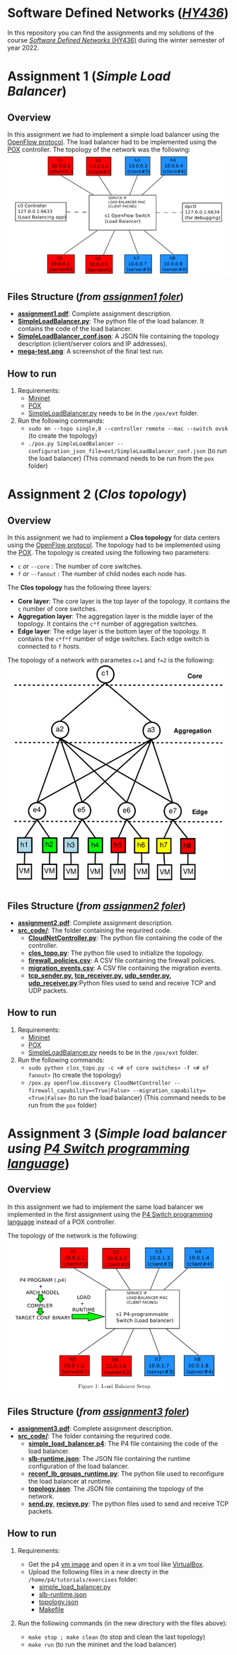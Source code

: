 # Software Defined Networks (*[HY436](https://www.csd.uoc.gr/~hy436/)*) 
In this repository you can find the assignments and my solutions of the course [*Software Defined Networks* (HY436)](https://www.csd.uoc.gr/~hy436/) during the winter semester of year 2022.
# Assignment 1 (*Simple Load Balancer*)
## Overview
In this assignment we had to implement a simple load balancer using the [OpenFlow protocol](https://en.wikipedia.org/wiki/OpenFlow). The load balancer had to be implemented using the [POX](https://github.com/noxrepo/pox) controller. The topology of the network was the following:
![Assignment 1 topology](/.README_images/assignment1_topo.png)

## Files Structure (*from [assignmen1 foler](/assignment1)*)
- **[assignment1.pdf](/assignment1/assignment1.pdf)**: Complete assignment description.
- **[SimpleLoadBalancer.py](/assignment1/SimpleLoadBalancer.py)**: The python file of the load balancer. It contains the code of the load balancer.
- **[SimpleLoadBalancer_conf.json](/assignment1/SimpleLoadBalancer_conf.json)**: A JSON file containing the topology description (client/server colors and IP addresses).
- **[mega-test.png](/assignment1/mega-test.png)**: A screenshot of the final test run.

## How to run

1. Requirements:
    - [Mininet](https://pypi.org/project/mininet/)
    - [POX](https://github.com/noxrepo/pox)
    - [SimpleLoadBalancer.py](/assignment1/SimpleLoadBalancer.py) needs to be in the `/pox/ext` folder.
2. Run the following commands:
    - `sudo mn --topo single,8 --controller remote --mac --switch ovsk` 
    (to create the topology)
    - `./pox.py SimpleLoadBalancer --configuration_json_file=ext/SimpleLoadBalancer_conf.json` (to run the load balancer) (This command needs to be run from the `pox` folder)

# Assignment 2 (*Clos topology*)
## Overview
In this assignment we had to implement a **Clos topology** for data centers using the [OpenFlow protocol](https://en.wikipedia.org/wiki/OpenFlow). The topology had to be implemented using the [POX](https://github.com/noxrepo/pox). The topology is created using the following two parameters:
- `c` *or* `--core` : The number of core switches.
- `f` *or* `--fanout` : The number of child nodes each node has.

The **Clos topology** has the following three layers:
- **Core layer**: The core layer is the top layer of the topology. It contains the `c` number of core switches.
- **Aggregation layer**: The aggregation layer is the middle layer of the topology. It contains the `c*f` number of aggregation switches.
- **Edge layer**: The edge layer is the bottom layer of the topology. It contains the `c*f*f` number of edge switches. Each edge switch is connected to `f` hosts.

The topology of a network with parametes `c=1` and `f=2` is the following:
![Assignment 2 topology](/.README_images/assignment2_topo.png)

## Files Structure (*from [assignmen2 foler](/assignment2)*)
- **[assignment2.pdf](/assignment2/assignment2.pdf)**: Complete assignment description.
- **[src_code/](/assignment2/src_code)**: The folder containing the requrired code.
    - **[CloudNetController.py](/assignment2/src_code/CloudNetController.py)**: The python file containing the code of the controller.
    - **[clos_topo.py](/assignment2/src_code/clos_topo.py)**: The python file used to initialize the topology.
    - **[firewall_policies.csv](/assignment2/src_code/firewall_policies.csv)**: A CSV file containing the firewall policies.
    - **[migration_events.csv](/assignment2/src_code/migration_events.csv)**: A CSV file containing the migration events.
    - **[tcp_sender.py](/assignment2/src_code/tcp_sender.py), [tcp_receiver.py](/assignment2/src_code/tcp_receiver.py), [udp_sender.py](/assignment2/src_code/udp_sender.py), [udp_receiver.py](/assignment2/src_code/udp_receiver.py)**:Python files used to send and receive TCP and UDP packets.
## How to run

1. Requirements:
    - [Mininet](https://pypi.org/project/mininet/)
    - [POX](https://github.com/noxrepo/pox)
    - [SimpleLoadBalancer.py](/assignment1/SimpleLoadBalancer.py) needs to be in the `/pox/ext` folder.
2. Run the following commands:
    - `sudo python clos_topo.py -c <# of core switches> -f <# of fanout>`
    (to create the topology)
    - `/pox.py openflow.discovery CloudNetController --firewall_capability=<True|False> --migration_capability=<True|False>` (to run the load balancer) (This command needs to be run from the `pox` folder)

# Assignment 3 (*Simple load balancer using [P4 Switch programming language](https://opennetworking.org/p4/)*)

## Overview
In this assignment we had to implement the same load balancer we implemented in the first assignment using the [P4 Switch programming language](https://opennetworking.org/p4/) instead of a POX controller.

The topology of the network is the following:
![Assignment 3 topology](/.README_images/ass3_topo.png)

## Files Structure (*from [assignment3 foler](/assignment3)*)
- **[assignment3.pdf](/assignment3/assignment3.pdf)**: Complete assignment description.
- **[src_code/](/assignment3/src_code)**: The folder containing the requrired code.
    - **[simple_load_balancer.p4](/assignment3/src_code/simple_load_balancer.p4)**: The P4 file containing the code of the load balancer.
    - **[slb-runtime.json](/assignment3/src_code/slb-runtime.json)**: The JSON file containing the runtime configuration of the load balancer.
    - **[reconf_lb_groups_runtime.py](/assignment3/src_code/reconf_lb_groups_runtime.py)**: The python file used to reconfigure the load balancer at runtime.
    - **[topology.json](/assignment3/src_code/topology.json)**: The JSON file containing the topology of the network.
    - **[send.py](/assignment3/src_code/send.py)**, **[recieve.py](/assignment3/src_code/recieve.py)**: The python files used to send and receive TCP packets.

## How to run

1. Requirements:
    - Get the p4 [vm image](https://drive.google.com/file/d/1ZkE5ynJrASMC54h0aqDwaCOA0I4i48AC/view) and open it in a vm tool like [VirtualBox](https://www.virtualbox.org/).
    - Upload the following files in a new directy in the `/home/p4/tutorials/exercises` folder:
        - [simple_load_balancer.py](/assignment1/simple_load_balancer.py)
        - [slb-runtime.json](/assignment3/src_code/slb-runtime.json)
        - [topology.json](/assignment3/src_code/topology.json)
        - [Makefile](/assignment3/src_code/Makefile)

2. Run the following commands (in the new directory with the files above):
    - `make stop ; make clean`
    (to stop and clean the last topology)
    - `make run` (to run the mininet and the load balancer)
